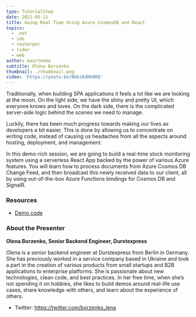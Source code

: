 ```yaml
---
type: TutorialStep
date: 2021-05-11
title: Going Real Time Using Azure CosmosDB and React
topics:
  - .net
  - ide
  - resharper
  - rider
  - web
author: maartenba
subtitle: Olena Borzenko
thumbnail: ./thumbnail.png
video: 'https://youtu.be/NbkiKdHV0KQ'
---
```


Traditionally, when building SPA applications it feels a lot like we are looking at the moon. On the light side, we have the shiny and pretty UI, which everyone knows and loves. On the dark side, there is the complicated server-side logic behind the scenes we need to manage.

Luckily, there has been much progress towards making our lives as developers a bit easier. This is done by allowing us to concentrate on writing code, instead of causing us headaches from all the aspects around hosting, deployment, and management.

In this demo-rich session, we are going to build a real-time stock monitoring system using a serverless React App backed by the power of various Azure features. You will learn how to process documents from Azure Cosmos DB Change Feed, and then broadcast this newly received data to our client, all by using out-of-the-box Azure Functions bindings for Cosmos DB and SignalR.

### Resources

* [Demo code](https://github.com/OlenaBorzenko/Demos/tree/main/GoingRealTimeWithSignalR)

### About the Presenter

**Olena Borzenko, Senior Backend Engineer, Durstexpress**

Olena is a senior backend engineer at Durstexpress from Berlin in Germany.
She has previously worked in a service company based in Ukraine and took a part in the creation of various products from small startups and B2B applications to enterprise platforms.
She is passionate about new technologies, clean code, and best practices.
In her free time, when she’s not spending it on hobbies, she likes to build demos around real-life use cases, share knowledge with others, and learn about the experience of others.

* Twitter: https://twitter.com/borzenko_lena
